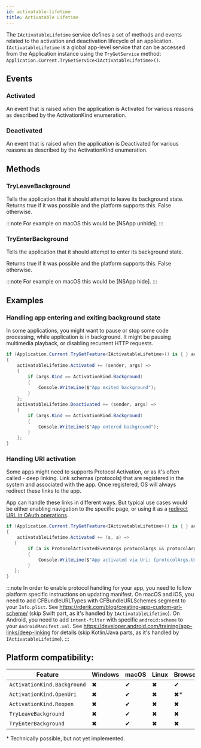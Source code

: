 ```yaml
---
id: activatable-lifetime
title: Activatable Lifetime
---
```


The `IActivatableLifetime` service defines a set of methods and events related to the activation and deactivation lifecycle of an application. `IActivatableLifetime` is a global app-level service that can be accessed from the Application instance using the `TryGetService` method: `Application.Current.TryGetService<IActivatableLifetime>()`.

## Events

### Activated

An event that is raised when the application is Activated for various reasons as described by the ActivationKind enumeration.

### Deactivated

An event that is raised when the application is Deactivated for various reasons as described by the ActivationKind enumeration.

## Methods

### TryLeaveBackground

Tells the application that it should attempt to leave its background state.
Returns true if it was possible and the platform supports this. False otherwise.

:::note
For example on macOS this would be [NSApp unhide].
:::

### TryEnterBackground

Tells the application that it should attempt to enter its background state.

Returns true if it was possible and the platform supports this. False otherwise.

:::note
For example on macOS this would be [NSApp hide].
:::

## Examples

### Handling app entering and exiting background state

In some applications, you might want to pause or stop some code processing, while application is in background.
It might be pausing multimedia playback, or disabling recurrent HTTP requests.

```csharp
if (Application.Current.TryGetFeature<IActivatableLifetime>() is { } activatableLifetime)
{
    activatableLifetime.Activated += (sender, args) =>
    {
        if (args.Kind == ActivationKind.Background)
        {
            Console.WriteLine($"App exited background");
        }
    };
    activatableLifetime.Deactivated += (sender, args) =>
    {
        if (args.Kind == ActivationKind.Background)
        {
            Console.WriteLine($"App entered background");
        }
    };
}
```

### Handling URI activation

Some apps might need to supports Protocol Activation, or as it's often called - deep linking. Link schemas (protocols) that are registered in the system and associated with the app. Once registered, OS will always redirect these links to the app.

App can handle these links in different ways. But typical use cases would be either enabling navigation to the specific page, or using it as a [redirect URL in OAuth operations](https://www.oauth.com/oauth2-servers/oauth-native-apps/redirect-urls-for-native-apps/).

```csharp
if (Application.Current.TryGetFeature<IActivatableLifetime>() is { } activatableLifetime)
{
    activatableLifetime.Activated += (s, a) =>
   {
        if (a is ProtocolActivatedEventArgs protocolArgs && protocolArgs.Kind == ActivationKind.OpenUri)
        {
            Console.WriteLine($"App activated via Uri: {protocolArgs.Uri}");
        }
   };
}
```

:::note
In order to enable protocol handling for your app, you need to follow platform specific instructions on updating manifest.
On macOS and iOS, you need to add CFBundleURLTypes with CFBundleURLSchemes segment to your `Info.plist`. See https://rderik.com/blog/creating-app-custom-url-scheme/ (skip Swift part, as it's handled by `IActivatableLifetime`).
On Android, you need to add `intent-filter` with specific `android:scheme` to your `AndroidManifest.xml`. See https://developer.android.com/training/app-links/deep-linking for details (skip Kotlin/Java parts, as it's handled by `IActivatableLifetime`).
:::

## Platform compatibility:

| Feature        |  Windows | macOS | Linux | Browser | Android |  iOS |
|---------------|-------|-------|-------|-------|-------|-------|
| `ActivationKind.Background` | ✖ | ✔ | ✖ | ✔ | ✔ | ✔ |
| `ActivationKind.OpenUri` | ✖ | ✔ | ✖ | ✖* | ✔ | ✔ |
| `ActivationKind.Reopen` | ✖ | ✔ | ✖ | ✖ | ✖ | ✖ |
| `TryLeaveBackground`  | ✖ | ✔ | ✖ | ✖ | ✖ | ✖ |
| `TryEnterBackground` | ✖ | ✔ | ✖ | ✖ | ✔ | ✖ |

\* Technically possible, but not yet implemented.